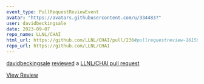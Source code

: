 ```yaml
---
event_type: PullRequestReviewEvent
avatar: "https://avatars.githubusercontent.com/u/334483?"
user: davidbeckingsale
date: 2023-09-07
repo_name: LLNL/CHAI
html_url: https://github.com/LLNL/CHAI/pull/236#pullrequestreview-1615677072
repo_url: https://github.com/LLNL/CHAI
---
```


<a href='https://github.com/davidbeckingsale' target='_blank'>davidbeckingsale</a> <a href='https://github.com/LLNL/CHAI/pull/236#pullrequestreview-1615677072' target='_blank'>reviewed</a> a <a href='https://github.com/LLNL/CHAI/pull/236' target='_blank'>LLNL/CHAI pull request</a>

<small></small>

<a href='https://github.com/LLNL/CHAI/pull/236#pullrequestreview-1615677072' target='_blank'>View Review</a>